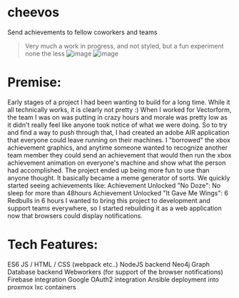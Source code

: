 # cheevos
Send achievements to fellow coworkers and teams

> Very much a work in progress, and not styled, but a fun experiment none the less
![image](https://github.com/JakeCallery/cheevos/assets/1918511/28f86a3e-3458-4a74-a7f5-ed51fea34702)
![image](https://github.com/JakeCallery/cheevos/assets/1918511/548adb6b-ccbe-4b26-8e13-4a7c363f618e)

# Premise:
Early stages of a project I had been wanting to build for a long time. While it all
technically works, it is clearly not pretty :)
When I worked for Vectorform, the team I was on was putting in crazy hours and morale
was pretty low as it didn't really feel like anyone took notice of what we were doing. So
to try and find a way to push through that, I had created an adobe AIR application that
everyone could leave running on their machines. I "borrowed" the xbox achievement
graphics, and anytime someone wanted to recognize another team member they could
send an achievement that would then run the xbox achievement animation on
everyone's machine and show what the person had accomplished. The project ended
up being more fun to use than anyone thought. It basically became a meme generator
of sorts. We quickly started seeing achievements like:
Achievement Unlocked
"No Doze": No sleep for more than 48hours
Achievement Unlocked
"It Gave Me Wings": 6 Redbulls in 6 hours
I wanted to bring this project to development and support teams everywhere, so I
started rebuilding it as a web application now that browsers could display notifications.

# Tech Features:
ES6 JS / HTML / CSS (webpack etc..)
NodeJS backend
Neo4j Graph Database backend
Webworkers (for support of the browser notifications)
Firebase integration
Google OAuth2 integration
Ansible deployment into proxmox lxc containers
